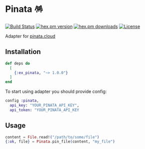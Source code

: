 # Pinata 🪅
[![Build Status](https://github.com/m1ome/ex_pinata/workflows/tests/badge.svg)](https://github.com/m1ome/ex_pinata/actions)
[![hex.pm version](https://img.shields.io/hexpm/v/exvcr.svg)](https://hex.pm/packages/exvcr)
[![hex.pm downloads](https://img.shields.io/hexpm/dt/exvcr.svg)](https://hex.pm/packages/exvcr)
[![License](https://img.shields.io/hexpm/l/exvcr.svg)](http://opensource.org/licenses/MIT)

Adapter for [pinata.cloud](https://www.pinata.cloud/)

## Installation

```elixir
def deps do
  [
    {:ex_pinata, "~> 1.0.0"}
  ]
end
```

To start using adapter you should provide config:
```elixir
config :pinata,
  api_key: "YOUR_PINATA_API_KEY",
  api_token: "YOUR_PINATA_API_KEY
```

## Usage 
```elixir
content = File.read!("/path/to/some/file")
{:ok, file} = Pinata.pin_file(content, "my_file")
```
